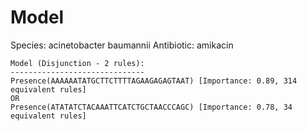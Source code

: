 
# Model

Species: acinetobacter baumannii
Antibiotic: amikacin

```
Model (Disjunction - 2 rules):
------------------------------
Presence(AAAAAATATGCTTCTTTTAGAAGAGAGTAAT) [Importance: 0.89, 314 equivalent rules]
OR
Presence(ATATATCTACAAATTCATCTGCTAACCCAGC) [Importance: 0.78, 34 equivalent rules]

```

